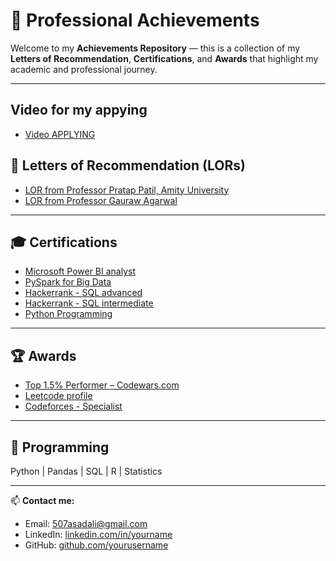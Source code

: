 # 🏅 Professional Achievements

Welcome to my **Achievements Repository** — this is a collection of my **Letters of Recommendation**, **Certifications**, and **Awards** that highlight my academic and professional journey.

---
## Video for my appying
- [Video APPLYING](https://youtu.be/bhKiFjbPevY)

## 📜 Letters of Recommendation (LORs)
- [LOR from Professor Pratap Patil, Amity University](https://github.com/asadbekkholdarov/ESMT_CERTIFICATION/blob/main/LOR_Asadbek_kholdarov.pdf)
- [LOR from Professor Gauraw Agarwal](https://github.com/asadbekkholdarov/ESMT_CERTIFICATION/blob/main/Mr%20Asadbek%20LOR.pdf)

---

## 🎓 Certifications
- [Microsoft Power BI analyst](https://learn.microsoft.com/en-us/users/asadbekkholdarov-4322/credentials/7678bbc15032eb7)
- [PySpark for Big Data](https://www.udemy.com/certificate/UC-b897f832-ffcc-42b8-b517-36a6876e7d35/)
- [Hackerrank - SQL advanced](https://www.hackerrank.com/certificates/a060c15e1c63)
- [Hackerrank - SQL intermediate](https://www.hackerrank.com/certificates/18d62ab4d2ee)
- [Python Programming](https://www.hackerrank.com/certificates/d1e62f303ebf)


---

## 🏆 Awards
- [Top 1.5% Performer – Codewars.com](https://www.codewars.com/users/asadbekkholdarov)
- [Leetcode profile](https://leetcode.com/u/asadbekkholdarov)
- [Codeforces - Specialist](https://codeforces.com/profile/asadbekkholdarov)

---

## 💬 Programming
Python | Pandas | SQL | R | Statistics 

---

📫 **Contact me:**  
- Email: 507asadali@gmail.com
- LinkedIn: [linkedin.com/in/yourname](https://linkedin.com/in/asadbek-kholdarov)  
- GitHub: [github.com/yourusername](https://github.com/asadbekkholdarov/)
